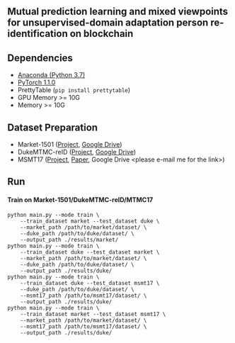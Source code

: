 ## Mutual prediction learning and mixed viewpoints for unsupervised-domain adaptation person re-identification on blockchain

  
## Dependencies
* [Anaconda (Python 3.7)](https://www.anaconda.com/download/)
* [PyTorch 1.1.0](http://pytorch.org/)
* PrettyTable (```pip install prettytable```)
* GPU Memory >= 10G
* Memory >= 10G

## Dataset Preparation
* Market-1501 ([Project](http://www.liangzheng.com.cn/Project/project_reid.html), [Google Drive](https://drive.google.com/open?id=1M8m1SYjx15Yi12-XJ-TV6nVJ_ID1dNN5))
* DukeMTMC-reID ([Project](https://github.com/sxzrt/DukeMTMC-reID_evaluation), [Google Drive](https://drive.google.com/open?id=11FxmKe6SZ55DSeKigEtkb-xQwuq6hOkE))
* MSMT17 ([Project](https://www.pkuvmc.com/dataset.html), [Paper](https://arxiv.org/pdf/1711.08565.pdf), Google Drive \<please e-mail me for the link\>)


## Run
#### Train on Market-1501/DukeMTMC-reID/MTMC17
```
python main.py --mode train \
    --train_dataset market --test_dataset duke \
    --market_path /path/to/market/dataset/ \
    --duke_path /path/to/duke/dataset/ \
    --output_path ./results/market/ 
python main.py --mode train \
    --train_dataset duke --test_dataset market \
    --market_path /path/to/market/dataset/ \
    --duke_path /path/to/duke/dataset/ \
    --output_path ./results/duke/
python main.py --mode train \
    --train_dataset duke --test_dataset msmt17 \
    --duke_path /path/to/duke/dataset/ \
    --msmt17_path /path/to/msmt17/dataset/ \
    --output_path ./results/duke/
python main.py --mode train \
    --train_dataset market --test_dataset msmt17 \
    --market_path /path/to/market/dataset/ \
    --msmt17_path /path/to/msmt17/dataset/ \
    --output_path ./results/duke/

```
